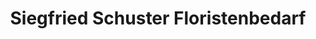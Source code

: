 ---
title: "Siegfried Schuster Floristenbedarf"
url: /leipzig/siegfried-schuster-floristenbedarf/
shop: Supermarkt
---